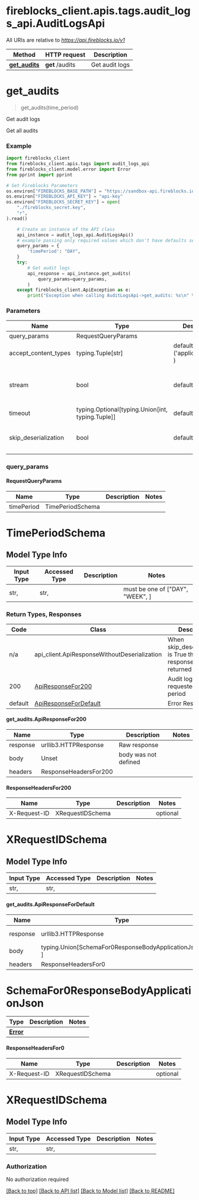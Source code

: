 <a id="__pageTop"></a>
# fireblocks_client.apis.tags.audit_logs_api.AuditLogsApi

All URIs are relative to *https://api.fireblocks.io/v1*

Method | HTTP request | Description
------------- | ------------- | -------------
[**get_audits**](#get_audits) | **get** /audits | Get audit logs

# **get_audits**
<a id="get_audits"></a>
> get_audits(time_period)

Get audit logs

Get all audits

### Example

```python
import fireblocks_client
from fireblocks_client.apis.tags import audit_logs_api
from fireblocks_client.model.error import Error
from pprint import pprint

# Set Fireblocks Parameters
os.environ["FIREBLOCKS_BASE_PATH"] = "https://sandbox-api.fireblocks.io/v1" # If left unset, default path is api.fireblocks.com
os.environ["FIREBLOCKS_API_KEY"] = "api-key"
os.environ["FIREBLOCKS_SECRET_KEY"] = open(
    "./fireblocks_secret.key",
    "r",
).read()

    # Create an instance of the API class
    api_instance = audit_logs_api.AuditLogsApi()
    # example passing only required values which don't have defaults set
    query_params = {
        'timePeriod': "DAY",
    }
    try:
        # Get audit logs
        api_response = api_instance.get_audits(
            query_params=query_params,
        )
    except fireblocks_client.ApiException as e:
        print("Exception when calling AuditLogsApi->get_audits: %s\n" % e)
```
### Parameters

Name | Type | Description  | Notes
------------- | ------------- | ------------- | -------------
query_params | RequestQueryParams | |
accept_content_types | typing.Tuple[str] | default is ('application/json', ) | Tells the server the content type(s) that are accepted by the client
stream | bool | default is False | if True then the response.content will be streamed and loaded from a file like object. When downloading a file, set this to True to force the code to deserialize the content to a FileSchema file
timeout | typing.Optional[typing.Union[int, typing.Tuple]] | default is None | the timeout used by the rest client
skip_deserialization | bool | default is False | when True, headers and body will be unset and an instance of api_client.ApiResponseWithoutDeserialization will be returned

### query_params
#### RequestQueryParams

Name | Type | Description  | Notes
------------- | ------------- | ------------- | -------------
timePeriod | TimePeriodSchema | | 


# TimePeriodSchema

## Model Type Info
Input Type | Accessed Type | Description | Notes
------------ | ------------- | ------------- | -------------
str,  | str,  |  | must be one of ["DAY", "WEEK", ] 

### Return Types, Responses

Code | Class | Description
------------- | ------------- | -------------
n/a | api_client.ApiResponseWithoutDeserialization | When skip_deserialization is True this response is returned
200 | [ApiResponseFor200](#get_audits.ApiResponseFor200) | Audit logs from requested time period
default | [ApiResponseForDefault](#get_audits.ApiResponseForDefault) | Error Response

#### get_audits.ApiResponseFor200
Name | Type | Description  | Notes
------------- | ------------- | ------------- | -------------
response | urllib3.HTTPResponse | Raw response |
body | Unset | body was not defined |
headers | ResponseHeadersFor200 |  |
#### ResponseHeadersFor200

Name | Type | Description  | Notes
------------- | ------------- | ------------- | -------------
X-Request-ID | XRequestIDSchema | | optional

# XRequestIDSchema

## Model Type Info
Input Type | Accessed Type | Description | Notes
------------ | ------------- | ------------- | -------------
str,  | str,  |  | 


#### get_audits.ApiResponseForDefault
Name | Type | Description  | Notes
------------- | ------------- | ------------- | -------------
response | urllib3.HTTPResponse | Raw response |
body | typing.Union[SchemaFor0ResponseBodyApplicationJson, ] |  |
headers | ResponseHeadersFor0 |  |

# SchemaFor0ResponseBodyApplicationJson
Type | Description  | Notes
------------- | ------------- | -------------
[**Error**](../../models/Error.md) |  | 

#### ResponseHeadersFor0

Name | Type | Description  | Notes
------------- | ------------- | ------------- | -------------
X-Request-ID | XRequestIDSchema | | optional

# XRequestIDSchema

## Model Type Info
Input Type | Accessed Type | Description | Notes
------------ | ------------- | ------------- | -------------
str,  | str,  |  | 


### Authorization

No authorization required

[[Back to top]](#__pageTop) [[Back to API list]](../../../README.md#documentation-for-api-endpoints) [[Back to Model list]](../../../README.md#documentation-for-models) [[Back to README]](../../../README.md)

